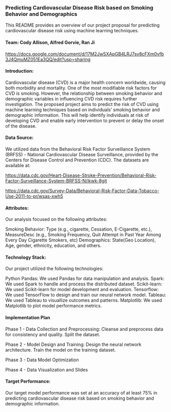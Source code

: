 ###  Predicting Cardiovascular Disease Risk based on Smoking Behavior and Demographics

This README provides an overview of our project proposal for predicting cardiovascular disease risk using machine learning techniques.

#### Team: Cody Allison, Alfred Gorvie, Ran Ji

https://docs.google.com/document/d/17M2JwSXApGB4LRJ7sv8cFXm0vfb3J4QmuMZ051Ea3QQ/edit?usp=sharing

#### Introduction:
Cardiovascular disease (CVD) is a major health concern worldwide, causing both morbidity and mortality. One of the most modifiable risk factors for CVD is smoking. However, the relationship between smoking behavior and demographic variables in influencing CVD risk requires further investigation. The proposed project aims to predict the risk of CVD using machine learning techniques based on individuals’ smoking behavior and demographic information. This will help identify individuals at risk of developing CVD and enable early intervention to prevent or delay the onset of the disease.

#### Data Source:
We utilized data from the Behavioral Risk Factor Surveillance System (BRFSS) - National Cardiovascular Disease Surveillance, provided by the Centers for Disease Control and Prevention (CDC). The datasets are available at: 

https://data.cdc.gov/Heart-Disease-Stroke-Prevention/Behavioral-Risk-Factor-Surveillance-System-BRFSS-N/ikwk-8git

https://data.cdc.gov/Survey-Data/Behavioral-Risk-Factor-Data-Tobacco-Use-2011-to-pr/wsas-xwh5

#### Attributes:
Our analysis focused on the following attributes: 

Smoking Behavior: Type (e.g., cigarette, Cessation, E-Cigarette, etc.), MeasureDesc (e.g., Smoking Frequency, Quit Attempt in Past Year Among Every Day Cigarette Smokers, etc)
Demographics: State(Geo Location), Age, gender, ethnicity, education, and others.

#### Technology Stack:
Our project utilized the following technologies:  

Python Pandas: We used Pandas for data manipulation and analysis. 
Spark: We used Spark to handle and process the distributed dataset.
Scikit-learn: We used Scikit-learn for model development and evaluation. 
Tensorflow: We used TensorFlow to design and train our neural network model. 
Tableau: We used Tableau to visuallize outcomes and patterns. 
Matplotlib: We used Matplotlib to plot model performance metrics. 

#### Implementation Plan
Phase 1 - Data Collection and Preprocessing:
Cleanse and preprocess data for consistency and quality.
Split the dataset.

Phase 2 - Model Design and Training:
Design the neural network architecture.
Train the model on the training dataset.

Phase 3 -  Data Model Optimization 

Phase 4 - Data Visualization and Slides

#### Target Performance:
Our target model performance was set at an accuracy of at least 75% in predicting cardiovascular disease risk based on smoking behavior and demographic information.
